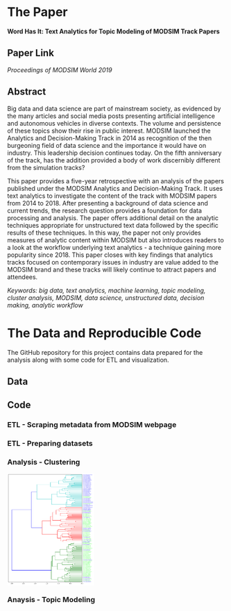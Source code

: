 # The Paper

__Word Has It: Text Analytics for Topic Modeling of MODSIM Track Papers__

## Paper Link
_Proceedings of MODSIM World 2019_

## Abstract

Big data and data science are part of mainstream society, as evidenced by the many articles and social media posts presenting artificial intelligence and autonomous vehicles in diverse contexts. The volume and persistence of these topics show their rise in public interest. MODSIM launched the Analytics and Decision-Making Track in 2014 as recognition of the then burgeoning field of data science and the importance it would have on industry. This leadership decision continues today. On the fifth anniversary of the track, has the addition provided a body of work discernibly different from the simulation tracks?

This paper provides a five-year retrospective with an analysis of the papers published under the MODSIM Analytics and Decision-Making Track. It uses text analytics to investigate the content of the track with MODSIM papers from 2014 to 2018. After presenting a background of data science and current trends, the research question provides a foundation for data processing and analysis. The paper offers additional detail on the analytic techniques appropriate for unstructured text data followed by the specific results of these techniques. In this way, the paper not only provides measures of analytic content within MODSIM but also introduces readers to a look at the workflow underlying text analytics - a technique gaining more popularity since 2018. This paper closes with key findings that analytics tracks focused on contemporary issues in industry are value added to the MODSIM brand and these tracks will likely continue to attract papers and attendees.

_Keywords: big data, text analytics, machine learning, topic modeling, cluster analysis, MODSIM, data science, unstructured data, decision making, analytic workflow_

# The Data and Reproducible Code

The GitHub repository for this project contains data prepared for the analysis along with some code for ETL and visualization.

## Data


## Code

### ETL - Scraping metadata from MODSIM webpage

### ETL - Preparing datasets

### Analysis - Clustering
<img src="./images/6b_cossim-bigram.png" align="center" width="200" >


### Anaysis - Topic Modeling

